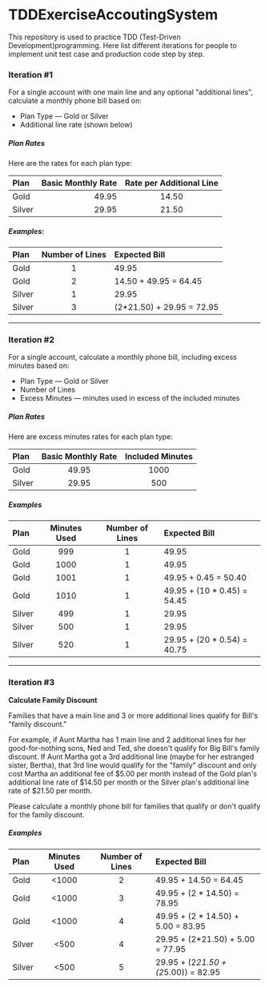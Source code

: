 # TDDExerciseAccoutingSystem
This repository is used to practice TDD (Test-Driven Development)programming. Here list different iterations for people to implement unit test case and production code step by step.

### Iteration #1
For a single account with one main line and any optional "additional lines", calculate a monthly phone bill based on: 

- Plan Type — Gold or Silver
- Additional line rate (shown below)

##### **Plan Rates**
Here are the rates for each plan type:

| Plan     | Basic Monthly Rate | Rate per Additional Line   |
| :------- | ----: | :---: |
| Gold | 49.95 |  14.50    |
| Silver    | 29.95   |  21.50   |

##### **Examples:**
| Plan     | Number of Lines | Expected Bill   |
| :------- | :----: | :--- |
| Gold | 1 |  49.95   |
| Gold    | 2   |  14.50 + 49.95 = 64.45  |
| Silver | 1 |  29.95    |
| Silver    | 3   |  (2*21.50) + 29.95 = 72.95|


-----
### Iteration #2

For a single account, calculate a monthly phone bill, including excess minutes based on:

 - Plan Type — Gold or Silver
 - Number of Lines
 - Excess Minutes — minutes used in excess of the included minutes

##### **Plan Rates**
Here are excess minutes rates for each plan type:

| Plan     | Basic Monthly Rate | Included Minutes  |
| :------- | :----: | :---: |
| Gold | 49.95 |  1000   |
| Silver    | 29.95   | 500  |

##### **Examples**
| Plan     | Minutes Used | Number of Lines | Expected Bill   |
| :------- | :----: | :----: | :--- |
| Gold   | 999 | 1 |  49.95   |
| Gold   | 1000 | 1 |  49.95  |
| Gold   | 1001 | 1 |  49.95 + 0.45 = 50.40 |
| Gold   | 1010 | 1 |  49.95 + (10 * 0.45) = 54.45  |
| Silver | 499 | 1 |  29.95    |
| Silver | 500 | 1 |  29.95    |
| Silver | 520 | 1 |  29.95 + (20 * 0.54) = 40.75  |


----------
### Iteration #3
**Calculate Family Discount**

Families that have a main line and 3 or more additional lines qualify for Bill's "family discount."

For example, if Aunt Martha has 1 main line and 2 additional lines for her good-for-nothing sons, Ned and Ted, she doesn't qualify for Big Bill's family discount. If Aunt Martha got a 3rd additional line (maybe for her estranged sister, Bertha), that 3rd line would qualify for the "family" discount and only cost Martha an additional fee of \$5.00 per month instead of the Gold plan's additional line rate of \$14.50 per month or the Silver plan's additional line rate of $21.50 per month.

Please calculate a monthly phone bill for families that qualify or don't qualify for the family discount.

##### **Examples**
| Plan     | Minutes Used | Number of Lines | Expected Bill   |
| :------- | :----: | :----: | :--- |
| Gold   | <1000 | 2 |  49.95 + 14.50 = 64.45  |
| Gold   | <1000 | 3 |  49.95 + (2 * 14.50) = 78.95 |
| Gold   | <1000 | 4 |  49.95 + (2 * 14.50) + 5.00 = 83.95 |
| Silver | <500 | 4 |  29.95 + (2*21.50) + 5.00 = 77.95    |
| Silver | <500 | 5 |  29.95 + (2*21.50 + (2*5.00)) = 82.95    |